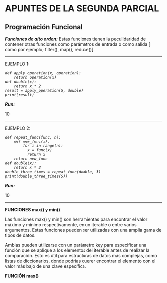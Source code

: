 # APUNTES DE LA SEGUNDA PARCIAL
## Programación Funcional 
<p><em><strong>Funciones de alto orden:</strong></em> Estas funciones tienen la peculidaridad de contener otras funciones como 
  parámetros de entrada o como salida [ como por ejemplo; filter(), map(), reduce()].</p>
<hr>
  EJEMPLO 1:

<p><code><em>def apply_operation(x, operation):
    return operation(x)
def double(x):
    return x * 2
result = apply_operation(5, double)
print(result)</em></code></p>

<p><em><strong>Run:</strong></em></p>
<p>10</p>
<hr>
  EJEMPLO 2:
<p><code><em>def repeat_func(func, n):
    def new_func(x):
        for i in range(n):
          x = func(x)
          return x
    return new_func
def double(x):
    return x * 2
double_three_times = repeat_func(double, 3)
print(double_three_times(5)) </em></code></p>

<p><em><strong>Run:</strong></em></p>
<p>10</p>
<hr>
<p><strong>FUNCIONES max() y min()</strong></p>
Las funciones max() y min() son herramientas para encontrar el valor máximo y mínimo respectivamente, en un iterable o entre varios argumentos. Estas funciones pueden ser utilizadas con una amplia gama de tipos de datos.

Ambias pueden utilizarse con un parámetro key para especificar una función que se aplique a los elementos del iterable antes de realizar la comparación. Esto es útil para estructuras de datos más complejas, como listas de diccionarios, donde podrías querer encontrar el elemento con el valor más bajo de una clave específica.

<p><strong>FUNCIÓN max()</strong></p>
